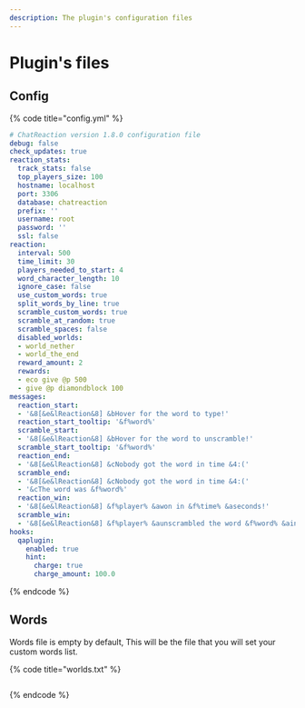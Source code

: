 ```yaml
---
description: The plugin's configuration files
---
```


# Plugin's files

## Config

{% code title="config.yml" %}
```yaml
# ChatReaction version 1.8.0 configuration file
debug: false
check_updates: true
reaction_stats:
  track_stats: false
  top_players_size: 100
  hostname: localhost
  port: 3306
  database: chatreaction
  prefix: ''
  username: root
  password: ''
  ssl: false
reaction:
  interval: 500
  time_limit: 30
  players_needed_to_start: 4
  word_character_length: 10
  ignore_case: false
  use_custom_words: true
  split_words_by_line: true
  scramble_custom_words: true
  scramble_at_random: true
  scramble_spaces: false
  disabled_worlds:
  - world_nether
  - world_the_end
  reward_amount: 2
  rewards:
  - eco give @p 500
  - give @p diamondblock 100
messages:
  reaction_start:
  - '&8[&e&lReaction&8] &bHover for the word to type!'
  reaction_start_tooltip: '&f%word%'
  scramble_start:
  - '&8[&e&lReaction&8] &bHover for the word to unscramble!'
  scramble_start_tooltip: '&f%word%'
  reaction_end:
  - '&8[&e&lReaction&8] &cNobody got the word in time &4:('
  scramble_end:
  - '&8[&e&lReaction&8] &cNobody got the word in time &4:('
  - '&cThe word was &f%word%'
  reaction_win:
  - '&8[&e&lReaction&8] &f%player% &awon in &f%time% &aseconds!'
  scramble_win:
  - '&8[&e&lReaction&8] &f%player% &aunscrambled the word &f%word% &ain &f%time% &aseconds!'
hooks:
  qaplugin:
    enabled: true
    hint:
      charge: true
      charge_amount: 100.0
```
{% endcode %}

## Words

Words file is empty by default, This will be the file that you will set your custom words list.

{% code title="worlds.txt" %}
```text

```
{% endcode %}

